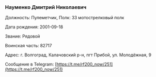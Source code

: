 ### Науменко Дмитрий Николаевич

Должность: Пулеметчик, Полк: 33 мотострелковый полк

Дата рождения: 2001-09-18

Звание: Рядовой

Воинская часть: 82717

Адрес: г. Волгоград, Калачовский р-н, пгт Прибой, ул. Молодёжная, 9

Сообщение в Telegram: [https://t.me/rf200_now/251](https://t.me/rf200_now/251)
